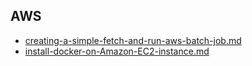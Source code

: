 ## AWS

* [creating-a-simple-fetch-and-run-aws-batch-job.md]
* [install-docker-on-Amazon-EC2-instance.md]

[creating-a-simple-fetch-and-run-aws-batch-job.md]:https://github.com/wuxl-lang/Gist/blob/master/AWS/creating-a-simple-fetch-and-run-aws-batch-job.md
[install-docker-on-Amazon-EC2-instance.md]:https://github.com/wuxl-lang/Gist/blob/master/AWS/install-docker-on-Amazon-EC2-instance.md